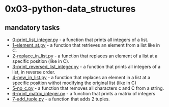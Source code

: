 # 0x03-python-data_structures

## mandatory tasks

* [0-print_list_integer.py](https://github.com/j88moja-code/alx-higher_level_programming/blob/main/0x03-python-data_structures/0-print_list_integer.py) - a function that prints all integers of a list.
* [1-element_at.py](https://github.com/j88moja-code/alx-higher_level_programming/blob/main/0x03-python-data_structures/1-element_at.py) - a function that retrieves an element from a list like in C.
* [2-replace_in_list.py](https://github.com/j88moja-code/alx-higher_level_programming/blob/main/0x03-python-data_structures/2-replace_in_list.py) - a function that replaces an element of a list at a specific position (like in C).
* [3-print_reversed_list_integer.py](https://github.com/j88moja-code/alx-higher_level_programming/blob/main/0x03-python-data_structures/3-print_reversed_list_integer.py) - a function that prints all integers of a list, in reverse order.
* [4-new_in_list.py](https://github.com/j88moja-code/alx-higher_level_programming/blob/main/0x03-python-data_structures/4-new_in_list.py) - a function that replaces an element in a list at a specific position withot modifying the original list (like in C)
* [5-no_c.py](https://github.com/j88moja-code/alx-higher_level_programming/blob/main/0x03-python-data_structures/5-no_c.py) - a function that removes all characters c and C from a string.
* [6-print_matrix_integer.py](https://github.com/j88moja-code/alx-higher_level_programming/blob/main/0x03-python-data_structures/6-print_matrix_integer.py) - a function that prints a matrix of integers
* [7-add_tuple.py](https://github.com/j88moja-code/alx-higher_level_programming/blob/main/0x03-python-data_structures/7-add_tuple.py) - a function that adds 2 tuples.
